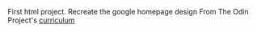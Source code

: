 First html project. Recreate the google homepage design
From The Odin Project's [curriculum](http://www.theodinproject.com/web-development-101/html-css)